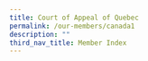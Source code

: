 ```yaml
---
title: Court of Appeal of Quebec
permalink: /our-members/canada1
description: ""
third_nav_title: Member Index
---
```




